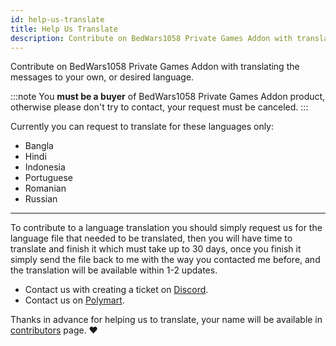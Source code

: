 ```yaml
---
id: help-us-translate
title: Help Us Translate
description: Contribute on BedWars1058 Private Games Addon with translating the messages.
---
```

Contribute on BedWars1058 Private Games Addon with translating the messages to your own, or desired language.

:::note
You **must be a buyer** of BedWars1058 Private Games Addon product, otherwise please don't try to contact, your request must be canceled.
:::

Currently you can request to translate for these languages only:
* Bangla
* Hindi
* Indonesia
* Portuguese
* Romanian
* Russian

---

To contribute to a language translation you should simply request us for the language file that needed to be translated, then you will have time to translate and finish it which must take up to 30 days, once you finish it simply send the file back to me with the way you contacted me before, and the translation will be available within 1-2 updates.

* Contact us with creating a ticket on [Discord](https://mher.club/discord).
* Contact us on [Polymart](https://polymart.org/message/new/Mher).

Thanks in advance for helping us to translate, your name will be available in [contributors](contributors) page. ❤️
